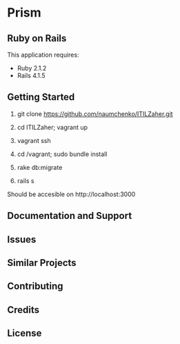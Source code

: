 Prism
================
Ruby on Rails
-------------

This application requires:

- Ruby 2.1.2
- Rails 4.1.5

Getting Started
---------------
1) git clone https://github.com/naumchenko/ITILZaher.git

2) cd ITILZaher; vagrant up

3) vagrant ssh

4) cd /vagrant; sudo bundle install

5) rake db:migrate

6) rails s

Should be accesible on http://localhost:3000

Documentation and Support
-------------------------

Issues
-------------

Similar Projects
----------------

Contributing
------------

Credits
-------

License
-------
